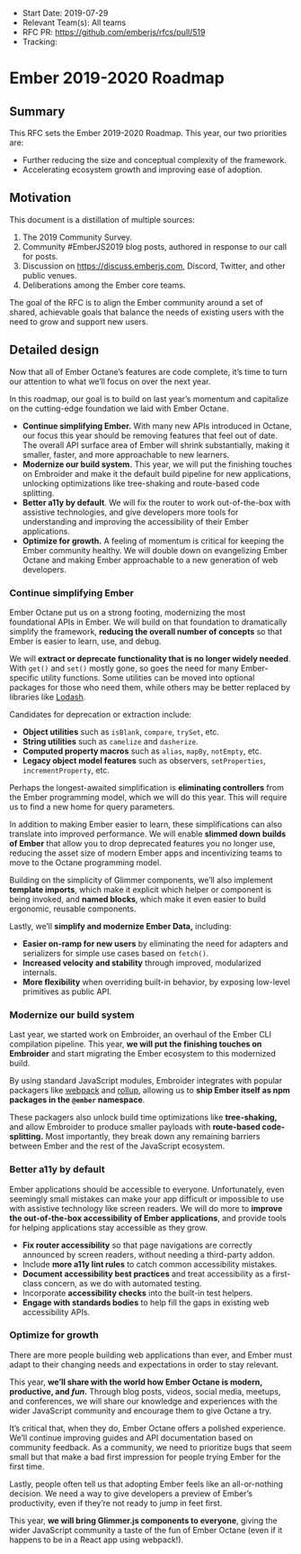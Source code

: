 - Start Date: 2019-07-29
- Relevant Team(s): All teams
- RFC PR: https://github.com/emberjs/rfcs/pull/519
- Tracking: 

# Ember 2019-2020 Roadmap

## Summary

This RFC sets the Ember 2019-2020 Roadmap. This year, our two priorities are:

- Further reducing the size and conceptual complexity of the framework.
- Accelerating ecosystem growth and improving ease of adoption.

## Motivation

This document is a distillation of multiple sources:

1. The 2019 Community Survey.
2. Community #EmberJS2019 blog posts, authored in response to our call for posts.
3. Discussion on https://discuss.emberjs.com, Discord, Twitter, and other public venues.
4. Deliberations among the Ember core teams.

The goal of the RFC is to align the Ember community around a set of shared, achievable goals that balance the needs of existing users with the need to grow and support new users.

## Detailed design

Now that all of Ember Octane’s features are code complete, it’s time to turn our attention to what we’ll focus on over the next year.

In this roadmap, our goal is to build on last year’s momentum and capitalize on the cutting-edge foundation we laid with Ember Octane.

- **Continue simplifying Ember.** With many new APIs introduced in Octane, our focus this year should be removing features that feel out of date. The overall API surface area of Ember will shrink substantially, making it smaller, faster, and more approachable to new learners.
- **Modernize our build system.** This year, we will put the finishing touches on Embroider and make it the default build pipeline for new applications, unlocking optimizations like tree-shaking and route-based code splitting.
- **Better a11y by default**. We will fix the router to work out-of-the-box with assistive technologies, and give developers more tools for understanding and improving the accessibility of their Ember applications.
- **Optimize for growth.** A feeling of momentum is critical for keeping the Ember community healthy. We will double down on evangelizing Ember Octane and making Ember approachable to a new generation of web developers.

### Continue simplifying Ember

Ember Octane put us on a strong footing, modernizing the most foundational APIs in Ember. We will build on that foundation to dramatically simplify the framework, **reducing the overall number of concepts** so that Ember is easier to learn, use, and debug.

We will **extract or deprecate functionality that is no longer widely needed**. With `get()` and `set()` mostly gone, so goes the need for many Ember-specific utility functions. Some utilities can be moved into optional packages for those who need them, while others may be better replaced by libraries like [Lodash](https://lodash.com/).

Candidates for deprecation or extraction include:

- **Object utilities** such as `isBlank`, `compare`, `trySet`, etc.
- **String utilities** such as `camelize` and `dasherize`.
- **Computed property macros** such as `alias`, `mapBy`, `notEmpty`, etc.
- **Legacy object model features** such as observers, `setProperties`, `incrementProperty`, etc.

Perhaps the longest-awaited simplification is **eliminating controllers** from the Ember programming model, which we will do this year. This will require us to find a new home for query parameters.

In addition to making Ember easier to learn, these simplifications can also translate into improved performance. We will enable **slimmed down builds of Ember** that allow you to drop deprecated features you no longer use, reducing the asset size of modern Ember apps and incentivizing teams to move to the Octane programming model.

Building on the simplicity of Glimmer components, we’ll also implement **template imports**, which make it explicit which helper or component is being invoked, and **named blocks**, which make it even easier to build ergonomic, reusable components.

Lastly, we’ll **simplify and modernize Ember Data,** including:

- **Easier on-ramp for new users** by eliminating the need for adapters and serializers for simple use cases based on `fetch()`.
- **Increased velocity and stability** through improved, modularized internals.
- **More flexibility** when overriding built-in behavior, by exposing low-level primitives as public API.

### Modernize our build system

Last year, we started work on Embroider, an overhaul of the Ember CLI compilation pipeline. This year, **we will put the finishing touches on Embroider** and start migrating the Ember ecosystem to this modernized build.

By using standard JavaScript modules, Embroider integrates with popular packagers like [webpack](https://webpack.js.org/) and [r](https://rollupjs.org/guide/en/)[ollup](https://rollupjs.org/guide/en/), allowing us to **ship Ember itself as npm packages in the `@ember` namespace**. 

These packagers also unlock build time optimizations like **tree-shaking,** and allow Embroider to produce smaller payloads with **route-based code-splitting.** Most importantly, they break down any remaining barriers between Ember and the rest of the JavaScript ecosystem.

### Better a11y by default

Ember applications should be accessible to everyone. Unfortunately, even seemingly small mistakes can make your app difficult or impossible to use with assistive technology like screen readers. We will do more to **improve the out-of-the-box accessibility of Ember applications**, and provide tools for helping applications stay accessible as they grow.

- **Fix router accessibility** so that page navigations are correctly announced by screen readers, without needing a third-party addon.
- Include **more a11y lint rules** to catch common accessibility mistakes.
- **Document accessibility best practices** and treat accessibility as a first-class concern, as we do with automated testing.
- Incorporate **accessibility checks** into the built-in test helpers.
- **Engage with standards bodies** to help fill the gaps in existing web accessibility APIs.

### Optimize for growth

There are more people building web applications than ever, and Ember must adapt to their changing needs and expectations in order to stay relevant.

This year, **we’ll share with the world how Ember Octane is modern, productive, and _fun_.** Through blog posts, videos, social media, meetups, and conferences, we will share our knowledge and experiences with the wider JavaScript community and encourage them to give Octane a try.

It’s critical that, when they do, Ember Octane offers a polished experience. We’ll continue improving guides and API documentation based on community feedback. As a community, we need to prioritize bugs that seem small but that make a bad first impression for people trying Ember for the first time.

Lastly, people often tell us that adopting Ember feels like an all-or-nothing decision. We need a way to give developers a preview of Ember’s productivity, even if they’re not ready to jump in feet first.

This year, **we will bring Glimmer.js components to everyone**, giving the wider JavaScript community a taste of the fun of Ember Octane (even if it happens to be in a React app using webpack!).
